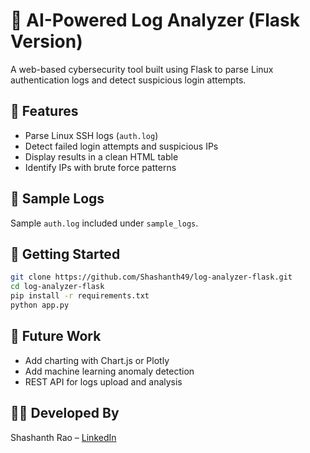 # 🔐 AI-Powered Log Analyzer (Flask Version)

A web-based cybersecurity tool built using Flask to parse Linux authentication logs and detect suspicious login attempts.

## 📌 Features
- Parse Linux SSH logs (`auth.log`)
- Detect failed login attempts and suspicious IPs
- Display results in a clean HTML table
- Identify IPs with brute force patterns

## 📁 Sample Logs
Sample `auth.log` included under `sample_logs`.

## 🚀 Getting Started

```bash
git clone https://github.com/Shashanth49/log-analyzer-flask.git
cd log-analyzer-flask
pip install -r requirements.txt
python app.py
```

## 🧠 Future Work
- Add charting with Chart.js or Plotly
- Add machine learning anomaly detection
- REST API for logs upload and analysis

## 👨‍💻 Developed By
Shashanth Rao – [LinkedIn](https://www.linkedin.com/in/pasham-shashanth-rao-1209b8298)
